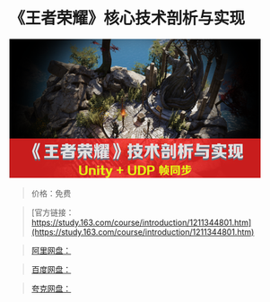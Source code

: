 # 《王者荣耀》核心技术剖析与实现

![img](../../../assets/study163/free/50e936ac536045fb857783120bd62b63.png)

> 价格：免费

> [官方链接：https://study.163.com/course/introduction/1211344801.htm](https://study.163.com/course/introduction/1211344801.htm)

> [阿里网盘：]()

> [百度网盘：]()

> [夸克网盘：]()
